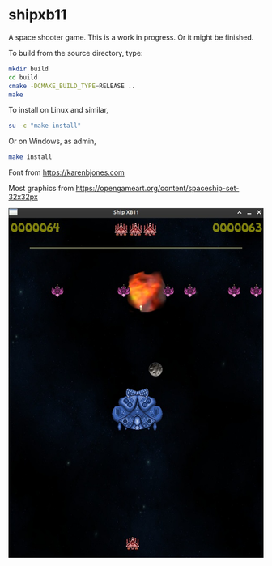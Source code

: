 # shipxb11

A space shooter game. This is a work in progress. Or it might be finished.

To build from the source directory, type:

```bash
mkdir build
cd build
cmake -DCMAKE_BUILD_TYPE=RELEASE ..
make
```

To install on Linux and similar, 

```bash
su -c "make install"
```

Or on Windows, as admin,

```bash
make install
```

Font from https://karenbjones.com

Most graphics from https://opengameart.org/content/spaceship-set-32x32px

![shipxb11](https://raw.githubusercontent.com/bit-sorter/shipxb11/master/shipxb11.png)
